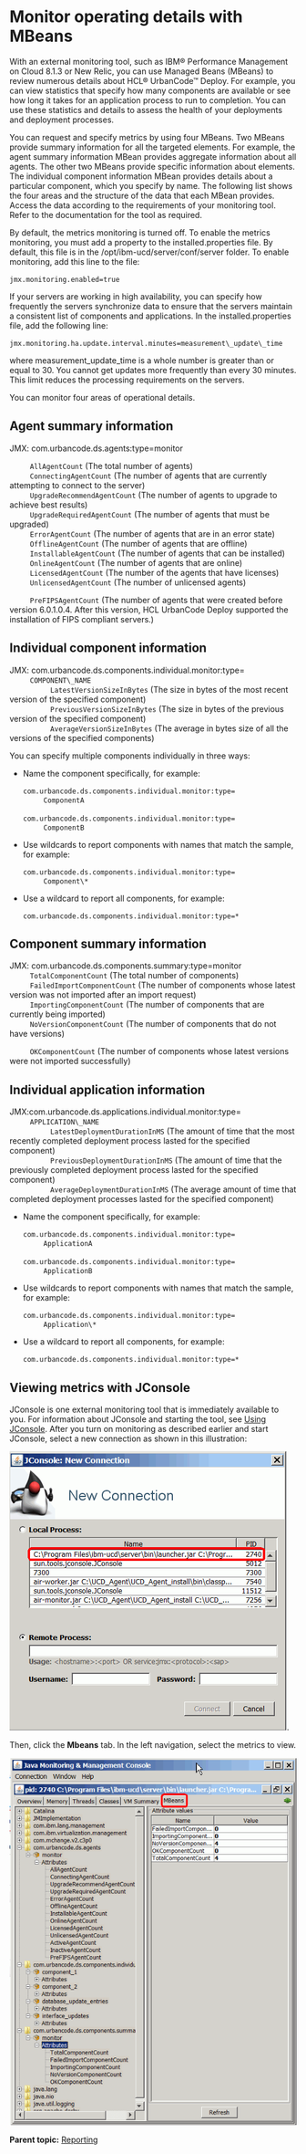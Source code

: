# Monitor operating details with MBeans

With an external monitoring tool, such as IBM® Performance Management on Cloud 8.1.3 or New Relic, you can use Managed Beans \(MBeans\) to review numerous details about HCL® UrbanCode™ Deploy. For example, you can view statistics that specify how many components are available or see how long it takes for an application process to run to completion. You can use these statistics and details to assess the health of your deployments and deployment processes.

You can request and specify metrics by using four MBeans. Two MBeans provide summary information for all the targeted elements. For example, the agent summary information MBean provides aggregate information about all agents. The other two MBeans provide specific information about elements. The individual component information MBean provides details about a particular component, which you specify by name. The following list shows the four areas and the structure of the data that each MBean provides. Access the data according to the requirements of your monitoring tool. Refer to the documentation for the tool as required.

By default, the metrics monitoring is turned off. To enable the metrics monitoring, you must add a property to the installed.properties file. By default, this file is in the /opt/ibm-ucd/server/conf/server folder. To enable monitoring, add this line to the file:

```
jmx.monitoring.enabled=true
```

If your servers are working in high availability, you can specify how frequently the servers synchronize data to ensure that the servers maintain a consistent list of components and applications. In the installed.properties file, add the following line:

```
jmx.monitoring.ha.update.interval.minutes=measurement\_update\_time
```

where measurement\_update\_time is a whole number is greater than or equal to 30. You cannot get updates more frequently than every 30 minutes. This limit reduces the processing requirements on the servers.

You can monitor four areas of operational details.

## Agent summary information

JMX: com.urbancode.ds.agents:type=monitor  
   
 `     AllAgentCount` \(The total number of agents\)  
 `     ConnectingAgentCount` \(The number of agents that are currently attempting to connect to the server\)  
 `     UpgradeRecommendAgentCount` \(The number of agents to upgrade to achieve best results\)  
 `     UpgradeRequiredAgentCount` \(The number of agents that must be upgraded\)  
 `     ErrorAgentCount` \(The number of agents that are in an error state\)  
 `     OfflineAgentCount` \(The number of agents that are offline\)  
 `     InstallableAgentCount` \(The number of agents that can be installed\)  
 `     OnlineAgentCount` \(The number of agents that are online\)  
 `     LicensedAgentCount` \(The number of the agents that have licenses\)  
 `     UnlicensedAgentCount` \(The number of unlicensed agents\)  
   
 `     PreFIPSAgentCount` \(The number of agents that were created before version 6.0.1.0.4. After this version, HCL UrbanCode Deploy supported the installation of FIPS compliant servers.\)  
 

## Individual component information

JMX: com.urbancode.ds.components.individual.monitor:type=  
 `     COMPONENT\_NAME`  
 `          LatestVersionSizeInBytes` \(The size in bytes of the most recent version of the specified component\)  
 `          PreviousVersionSizeInBytes` \(The size in bytes of the previous version of the specified component\)  
 `          AverageVersionSizeInBytes` \(The average in bytes size of all the versions of the specified components\)  
 

You can specify multiple components individually in three ways:

-   Name the component specifically, for example:

    ```
    com.urbancode.ds.components.individual.monitor:type=
         ComponentA
    
    com.urbancode.ds.components.individual.monitor:type=
         ComponentB
    
    ```

-   Use wildcards to report components with names that match the sample, for example:

    ```
    com.urbancode.ds.components.individual.monitor:type=
         Component\*
    ```

-   Use a wildcard to report all components, for example:

    ```
    com.urbancode.ds.components.individual.monitor:type=*
    ```


## Component summary information

JMX: com.urbancode.ds.components.summary:type=monitor  
 `     TotalComponentCount` \(The total number of components\)  
 `     FailedImportComponentCount` \(The number of components whose latest version was not imported after an import request\)  
 `     ImportingComponentCount` \(The number of components that are currently being imported\)  
 `     NoVersionComponentCount` \(The number of components that do not have versions\)  
   
 `     OKComponentCount` \(The number of components whose latest versions were not imported successfully\)

## Individual application information

JMX:com.urbancode.ds.applications.individual.monitor:type=  
 `     APPLICATION\_NAME`  
 `          LatestDeploymentDurationInMS` \(The amount of time that the most recently completed deployment process lasted for the specified component\)  
 `          PreviousDeploymentDurationInMS` \(The amount of time that the previously completed deployment process lasted for the specified component\)  
 `          AverageDeploymentDurationInMS` \(The average amount of time that completed deployment processes lasted for the specified component\)

-   Name the component specifically, for example:

    ```
    com.urbancode.ds.components.individual.monitor:type=
         ApplicationA
    
    com.urbancode.ds.components.individual.monitor:type=
         ApplicationB
    
    ```

-   Use wildcards to report components with names that match the sample, for example:

    ```
    com.urbancode.ds.components.individual.monitor:type=
         Application\*
    ```

-   Use a wildcard to report all components, for example:

    ```
    com.urbancode.ds.components.individual.monitor:type=*
    ```


## Viewing metrics with JConsole

JConsole is one external monitoring tool that is immediately available to you. For information about JConsole and starting the tool, see [Using JConsole](http://docs.oracle.com/javase/7/docs/technotes/guides/management/jconsole.html). After you turn on monitoring as described earlier and start JConsole, select a new connection as shown in this illustration:

![Connection menu for JConsole](../images/jconsole_conex.gif).

Then, click the **Mbeans** tab. In the left navigation, select the metrics to view.

![Available metrics in JConsole](../images/jconsole_mbean.gif)

**Parent topic:** [Reporting](../topics/reports_ch.md)


